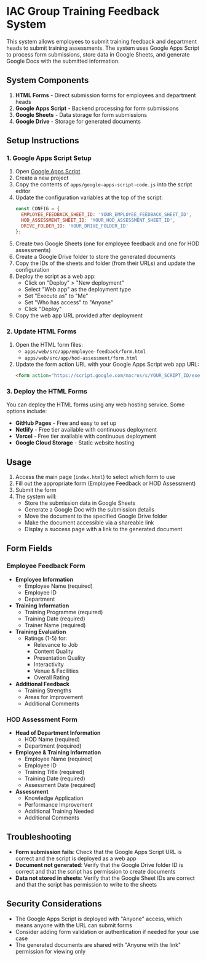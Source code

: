 # IAC Group Training Feedback System

This system allows employees to submit training feedback and department heads to submit training assessments. The system uses Google Apps Script to process form submissions, store data in Google Sheets, and generate Google Docs with the submitted information.

## System Components

1. **HTML Forms** - Direct submission forms for employees and department heads
2. **Google Apps Script** - Backend processing for form submissions
3. **Google Sheets** - Data storage for form submissions
4. **Google Drive** - Storage for generated documents

## Setup Instructions

### 1. Google Apps Script Setup

1. Open [Google Apps Script](https://script.google.com/)
2. Create a new project
3. Copy the contents of `apps/google-apps-script-code.js` into the script editor
4. Update the configuration variables at the top of the script:
   ```javascript
   const CONFIG = {
     EMPLOYEE_FEEDBACK_SHEET_ID: 'YOUR_EMPLOYEE_FEEDBACK_SHEET_ID',
     HOD_ASSESSMENT_SHEET_ID: 'YOUR_HOD_ASSESSMENT_SHEET_ID',
     DRIVE_FOLDER_ID: 'YOUR_DRIVE_FOLDER_ID'
   };
   ```
5. Create two Google Sheets (one for employee feedback and one for HOD assessments)
6. Create a Google Drive folder to store the generated documents
7. Copy the IDs of the sheets and folder (from their URLs) and update the configuration
8. Deploy the script as a web app:
   - Click on "Deploy" > "New deployment"
   - Select "Web app" as the deployment type
   - Set "Execute as" to "Me"
   - Set "Who has access" to "Anyone"
   - Click "Deploy"
9. Copy the web app URL provided after deployment

### 2. Update HTML Forms

1. Open the HTML form files:
   - `apps/web/src/app/employee-feedback/form.html`
   - `apps/web/src/app/hod-assessment/form.html`
2. Update the form action URL with your Google Apps Script web app URL:
   ```html
   <form action="https://script.google.com/macros/s/YOUR_SCRIPT_ID/exec" method="POST">
   ```

### 3. Deploy the HTML Forms

You can deploy the HTML forms using any web hosting service. Some options include:

- **GitHub Pages** - Free and easy to set up
- **Netlify** - Free tier available with continuous deployment
- **Vercel** - Free tier available with continuous deployment
- **Google Cloud Storage** - Static website hosting

## Usage

1. Access the main page (`index.html`) to select which form to use
2. Fill out the appropriate form (Employee Feedback or HOD Assessment)
3. Submit the form
4. The system will:
   - Store the submission data in Google Sheets
   - Generate a Google Doc with the submission details
   - Move the document to the specified Google Drive folder
   - Make the document accessible via a shareable link
   - Display a success page with a link to the generated document

## Form Fields

### Employee Feedback Form

- **Employee Information**
  - Employee Name (required)
  - Employee ID
  - Department
- **Training Information**
  - Training Programme (required)
  - Training Date (required)
  - Trainer Name (required)
- **Training Evaluation**
  - Ratings (1-5) for:
    - Relevance to Job
    - Content Quality
    - Presentation Quality
    - Interactivity
    - Venue & Facilities
    - Overall Rating
- **Additional Feedback**
  - Training Strengths
  - Areas for Improvement
  - Additional Comments

### HOD Assessment Form

- **Head of Department Information**
  - HOD Name (required)
  - Department (required)
- **Employee & Training Information**
  - Employee Name (required)
  - Employee ID
  - Training Title (required)
  - Training Date (required)
  - Assessment Date (required)
- **Assessment**
  - Knowledge Application
  - Performance Improvement
  - Additional Training Needed
  - Additional Comments

## Troubleshooting

- **Form submission fails**: Check that the Google Apps Script URL is correct and the script is deployed as a web app
- **Document not generated**: Verify that the Google Drive folder ID is correct and that the script has permission to create documents
- **Data not stored in sheets**: Verify that the Google Sheet IDs are correct and that the script has permission to write to the sheets

## Security Considerations

- The Google Apps Script is deployed with "Anyone" access, which means anyone with the URL can submit forms
- Consider adding form validation or authentication if needed for your use case
- The generated documents are shared with "Anyone with the link" permission for viewing only